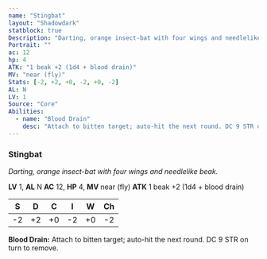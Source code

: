 ```yaml
---
name: "Stingbat"
layout: "Shadowdark"
statblock: true
Description: "Darting, orange insect-bat with four wings and needlelike beak."
Portrait: ""
ac: 12
hp: 4
ATK: "1 beak +2 (1d4 + blood drain)"
MV: "near (fly)"
Stats: [-2, +2, +0, -2, +0, -2]
AL: N
LV: 1
Source: "Core"
Abilities:
  - name: "Blood Drain"
    desc: "Attach to bitten target; auto-hit the next round. DC 9 STR on turn to remove."
---
```


### Stingbat

_Darting, orange insect-bat with four wings and needlelike beak._

**LV** 1, **AL** N
**AC** 12, **HP** 4, **MV** near (fly)
**ATK** 1 beak +2 (1d4 + blood drain)

|  S  |  D  |  C  |  I  |  W  |  Ch  |
|:---:|:---:|:---:|:---:|:---:|:----:|
| -2 | +2 | +0 | -2 | +0 | -2 |

**Blood Drain:** Attach to bitten target; auto-hit the next round. DC 9 STR on turn to remove.

